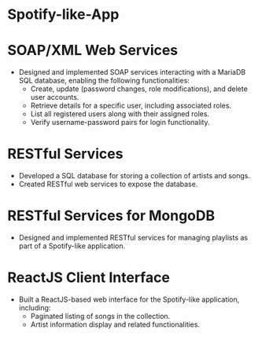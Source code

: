 # Spotify-like-App

# SOAP/XML Web Services

* Designed and implemented SOAP services interacting with a MariaDB SQL database, enabling the following functionalities:
	* Create, update (password changes, role modifications), and delete user accounts.
	* Retrieve details for a specific user, including associated roles.
	* List all registered users along with their assigned roles.
	* Verify username-password pairs for login functionality.
	
    
 # RESTful Services
 
* Developed a SQL database for storing a collection of artists and songs.
* Created RESTful web services to expose the database.
	

# RESTful Services for MongoDB

* Designed and implemented RESTful services for managing playlists as part of a Spotify-like application.


# ReactJS Client Interface

* Built a ReactJS-based web interface for the Spotify-like application, including:
	* Paginated listing of songs in the collection.
	* Artist information display and related functionalities.

